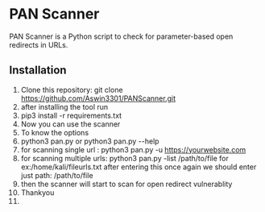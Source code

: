 # PAN Scanner

PAN Scanner is a Python script to check for parameter-based open redirects in URLs.

## Installation

1. Clone this repository: git clone https://github.com/Aswin3301/PANScanner.git
2. after installing the tool run
3. pip3 install -r requirements.txt
4. Now you can use the scanner
5. To know the options
6. python3 pan.py or python3 pan.py --help
7. for scanning single url : python3 pan.py -u https://yourwebsite.com
8. for scanning multiple urls: python3 pan.py -list /path/to/file for ex:/home/kali/fileurls.txt after entering this once again we should enter just path: /path/to/file
9. then the scanner will start to scan for open redirect vulnerablity
10. Thankyou
11. 
